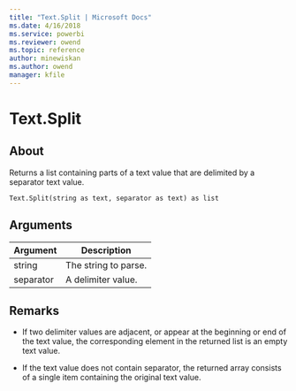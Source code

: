 ```yaml
---
title: "Text.Split | Microsoft Docs"
ms.date: 4/16/2018
ms.service: powerbi
ms.reviewer: owend
ms.topic: reference
author: minewiskan
ms.author: owend
manager: kfile
---
```

# Text.Split

  
## About  
Returns a list containing parts of a text value that are delimited by a separator text value.  
  
```  
Text.Split(string as text, separator as text) as list  
```  
  
## Arguments  
  
|Argument|Description|  
|------------|---------------|  
|string|The string to parse.|  
|separator|A delimiter value.|  
  
## <a name="__toc360788921"></a>Remarks  
  
-   If two delimiter values are adjacent, or appear at the beginning or end of the text value, the corresponding element in the returned list is an empty text value.  
  
-   If the text value does not contain separator, the returned array consists of a single item containing the original text value.  
  
